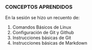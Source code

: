 ### CONCEPTOS APRENDIDOS
En la sesión se hizo un recuento de:
1. Comandos Básicos de Linux
2. Configuración de Git y Github
3. Instrucciones básicas de Git 
4. Instrucciones básicas de Markdown

